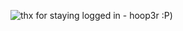 ![thx for staying logged in - hoop3r :P](https://media.giphy.com/media/VbnUQpnihPSIgIXuZv/giphy.gif))
